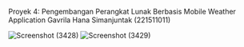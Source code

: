 Proyek 4: Pengembangan Perangkat Lunak Berbasis Mobile
Weather Application
Gavrila Hana Simanjuntak (221511011)

![Screenshot (3428)](https://github.com/gavrilahana/proyek4_pt2/assets/118156964/e2b7ee06-a27e-4409-a803-5072cd2d84ab)
![Screenshot (3429)](https://github.com/gavrilahana/proyek4_pt2/assets/118156964/35fce37d-3656-405d-983b-1540d06be572)

